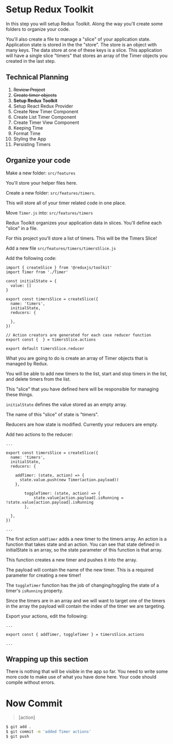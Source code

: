 # Setup Redux Toolkit

In this step you will setup Redux Toolkit. Along the way you'll create some folders to organize your code. 

You'll also create a file to manage a "slice" of your application state. Application state is stored in the the "store". The store is an object with many keys. The data store at one of these keys is a slice. This application will have a single slice "timers" that stores an array of the Timer objects you created in the last step. 

## Technical Planning

1. ~~Review Project~~
2. ~~Create timer objects~~
3. **Setup Redux Toolkit**
4. Setup React Redux Provider
5. Create New Timer Component
6. Create List Timer Component
7. Create Timer View Component
8. Keeping Time
9. Format Time
10. Styling the App
11. Persisting Timers

## Organize your code

Make a new folder: `src/features`

You'll store your helper files here. 

Create a new folder: `src/features/timers`.

This will store all of your timer related code in one place. 

Move `Timer.js` into: `src/features/timers`

Redux Toolkit organizes your application data in slices. You'll define each "slice" in a file. 

For this project you'll store a list of timers. This will be the Timers Slice! 

Add a new file `src/features/timers/timersSlice.js`

Add the following code: 

```JS
import { createSlice } from '@reduxjs/toolkit'
import Timer from './Timer'

const initialState = {
  value: []
}

export const timersSlice = createSlice({
  name: 'timers',
  initialState,
  reducers: {
    
  },
})

// Action creators are generated for each case reducer function
export const {  } = timersSlice.actions

export default timersSlice.reducer
```

What you are going to do is create an array of Timer objects that is managed by Redux. 

You will be able to add new timers to the list, start and stop timers in the list, and delete timers from the list. 

This "slice" that you have defined here will be responsible for managing these things. 

`initialState` defines the value stored as an empty array. 

The name of this "slice" of state is "timers".

Reducers are how state is modified. Currently your reducers are empty. 

Add two actions to the reducer: 

```JS
... 

export const timersSlice = createSlice({
  name: 'timers',
  initialState,
  reducers: {

    addTimer: (state, action) => {
      state.value.push(new Timer(action.payload))
    },

		toggleTimer: (state, action) => {
			state.value[action.payload].isRunning = !state.value[action.payload].isRunning
		},
		
  },
})

...
```

The first action `addTimer` adds a new timer to the timers array. An action is a function that takes state and an action. You can see that state defined in initialState is an array, so the state parameter of this function is that array. 

This function creates a new timer and pushes it into the array. 

The payload will contain the name of the new timer. This is a required parameter for creating a new timer!

The `toggleTimer` function has the job of changing/toggling the state of a timer's `isRunning` property. 

Since the timers are in an array and we will want to target one of the timers in the array the payload will contain the index of the timer we are targeting. 

Export your actions, edit the following: 

```JS
...

export const { addTimer, toggleTimer } = timersSlice.actions

...
```

## Wrapping up this section

There is nothing that will be visible in the app so far. You need to write some more code to make use of what you have done here. Your code should compile without errors. 

# Now Commit

>[action]
>
```bash
$ git add .
$ git commit -m 'added Timer actions'
$ git push
```
